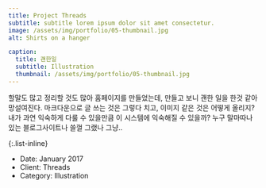 ```yaml
---
title: Project Threads
subtitle: subtitle lorem ipsum dolor sit amet consectetur.
image: /assets/img/portfolio/05-thumbnail.jpg
alt: Shirts on a hanger

caption:
  title: 괜한일
  subtitle: Illustration
  thumbnail: /assets/img/portfolio/05-thumbnail.jpg
---
```

할말도 많고 정리할 것도 많아 홈페이지를 만들었는데, 만들고 보니 괜한 일을 한것 같아 망설여진다. 
마크다운으로 글 쓰는 것은 그렇다 치고, 이미지 같은 것은 어떻게 올리지? 
내가 과연 익숙하게 다룰 수 있을만큼 이 시스템에 익숙해질 수 있을까?
누구 말마따나 있는 블로그사이트나 쓸껄 그랬나 그냥..

{:.list-inline}
- Date: January 2017
- Client: Threads
- Category: Illustration

